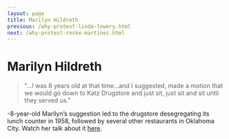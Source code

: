 ```yaml
---
layout: page
title: Marilyn Hildreth
previous: /why-protest-linda-lowery.html
next: /why-protest-roske-martinez.html
---
```


Marilyn Hildreth
=================

>"...I was 8 years old at that time…and I suggested, made a motion that we would go down to Katz Drugstore and just sit, just sit and sit until they served us.”

-8-year-old Marilyn’s suggestion led to the drugstore desegregating its lunch counter in 1958, followed by several other restaurants in Oklahoma City. Watch her talk about it [here](https://www.loc.gov/item/afc2010039_crhp0012/). 
